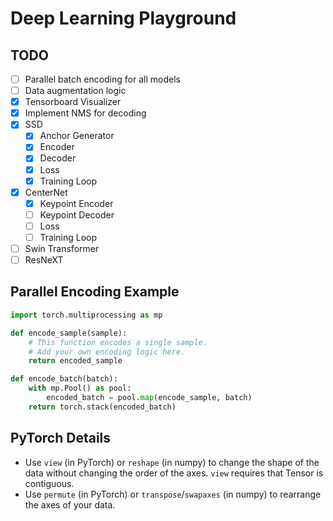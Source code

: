 # Deep Learning Playground

## TODO

- [ ] Parallel batch encoding for all models
- [ ] Data augmentation logic
- [x] Tensorboard Visualizer
- [x] Implement NMS for decoding
- [x] SSD
  - [x] Anchor Generator
  - [x] Encoder
  - [x] Decoder
  - [x] Loss
  - [x] Training Loop
- [x] CenterNet
  - [x] Keypoint Encoder
  - [ ] Keypoint Decoder
  - [ ] Loss
  - [ ] Training Loop
- [ ] Swin Transformer
- [ ] ResNeXT

## Parallel Encoding Example

```py
import torch.multiprocessing as mp

def encode_sample(sample):
    # This function encodes a single sample.
    # Add your own encoding logic here.
    return encoded_sample

def encode_batch(batch):
    with mp.Pool() as pool:
        encoded_batch = pool.map(encode_sample, batch)
    return torch.stack(encoded_batch)
```

## PyTorch Details

- Use `view` (in PyTorch) or `reshape` (in numpy) to change the shape of the data without changing
  the order of the axes. `view` requires that Tensor is contiguous.
- Use `permute` (in PyTorch) or `transpose`/`swapaxes` (in numpy) to rearrange the axes of your
  data.
